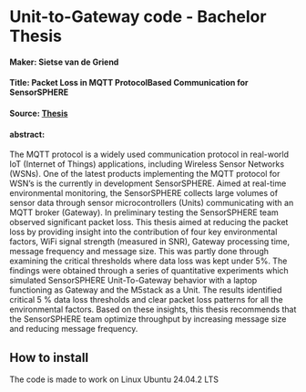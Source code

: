 # Unit-to-Gateway code - Bachelor Thesis
#### Maker: Sietse van de Griend
#### Title: Packet Loss in MQTT ProtocolBased Communication for SensorSPHERE
#### Source:  [Thesis](https://scripties.uba.uva.nl/search?id=record_56102)

#### abstract:
The MQTT protocol is a widely used communication protocol in real-world IoT (Internet
of Things) applications, including Wireless Sensor Networks (WSNs). One of the latest
products implementing the MQTT protocol for WSN’s is the currently in development
SensorSPHERE. Aimed at real-time environmental monitoring, the SensorSPHERE collects
large volumes of sensor data through sensor microcontrollers (Units) communicating with
an MQTT broker (Gateway). In preliminary testing the SensorSPHERE team observed
significant packet loss. This thesis aimed at reducing the packet loss by providing insight
into the contribution of four key environmental factors, WiFi signal strength (measured in
SNR), Gateway processing time, message frequency and message size. This was partly done
through examining the critical thresholds where data loss was kept under 5%. The findings
were obtained through a series of quantitative experiments which simulated SensorSPHERE
Unit-To-Gateway behavior with a laptop functioning as Gateway and the M5stack as a
Unit. The results identified critical 5 % data loss thresholds and clear packet loss patterns
for all the environmental factors. Based on these insights, this thesis recommends that the
SensorSPHERE team optimize throughput by increasing message size and reducing message
frequency.




## How to install
The code is made to work on Linux Ubuntu 24.04.2 LTS
